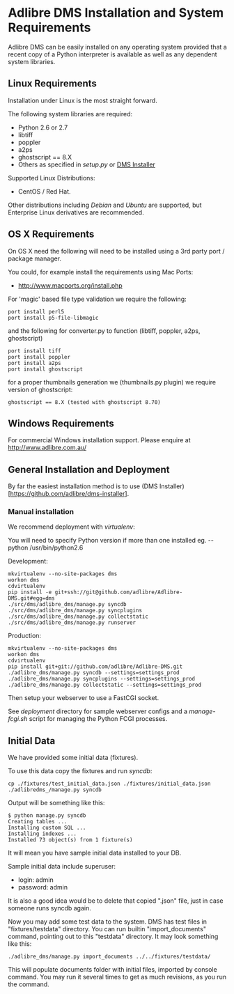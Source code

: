 # Adlibre DMS Installation and System Requirements

Adlibre DMS can be easily installed on any operating system provided that a recent copy of a Python interpreter is
available as well as any dependent system libraries.

## Linux Requirements

Installation under Linux is the most straight forward.

The following system libraries are required:

* Python 2.6 or 2.7
* libtiff
* poppler
* a2ps
* ghostscript == 8.X
* Others as specified in _setup.py_ or [DMS Installer](https://github.com/adlibre/dms-installer/)

Supported Linux Distributions:

* CentOS / Red Hat.

Other distributions including _Debian_ and _Ubuntu_ are supported, but Enterprise Linux derivatives are recommended.

## OS X Requirements

On OS X need the following will need to be installed using a 3rd party port / package manager.

You could, for example install the requirements using Mac Ports:

* http://www.macports.org/install.php

For 'magic' based file type validation we require the following:

    port install perl5
    port install p5-file-libmagic

and the following for converter.py to function (libtiff, poppler, a2ps, ghostscript)

    port install tiff
    port install poppler
    port install a2ps
    port install ghostscript

for a proper thumbnails generation we (thumbnails.py plugin) we require version of ghostscript:

    ghostscript == 8.X (tested with ghostscript 8.70)

## Windows Requirements

For commercial Windows installation support. Please enquire at http://www.adlibre.com.au/

## General Installation and Deployment

By far the easiest installation method is to use (DMS Installer)[https://github.com/adlibre/dms-installer].

### Manual installation

We recommend deployment with _virtualenv_:

You will need to specify Python version if more than one installed eg. --python /usr/bin/python2.6

Development:

    mkvirtualenv --no-site-packages dms
    workon dms
    cdvirtualenv
    pip install -e git+ssh://git@github.com/adlibre/Adlibre-DMS.git#egg=dms
    ./src/dms/adlibre_dms/manage.py syncdb
    ./src/dms/adlibre_dms/manage.py syncplugins
    ./src/dms/adlibre_dms/manage.py collectstatic
    ./src/dms/adlibre_dms/manage.py runserver

Production:

    mkvirtualenv --no-site-packages dms
    workon dms
    cdvirtualenv
    pip install git+git://github.com/adlibre/Adlibre-DMS.git
    ./adlibre_dms/manage.py syncdb --settings=settings_prod
    ./adlibre_dms/manage.py syncplugins --settings=settings_prod
    ./adlibre_dms/manage.py collectstatic --settings=settings_prod

Then setup your webserver to use a FastCGI socket.

See _deployment_ directory for sample webserver configs and a _manage-fcgi.sh_ script for managing the Python FCGI 
processes.

## Initial Data

We have provided some initial data (fixtures).

To use this data copy the fixtures and run _syncdb_:

    cp ./fixtures/test_initial_data.json ./fixtures/initial_data.json
    ./adlibredms_/manage.py syncdb

Output will be something like this:

    $ python manage.py syncdb
    Creating tables ...
    Installing custom SQL ...
    Installing indexes ...
    Installed 73 object(s) from 1 fixture(s)

It will mean you have sample initial data installed to your DB.

Sample initial data include superuser:

* login:     admin
* password:  admin

It is also a good idea would be to delete that copied ".json" file, just in case someone runs syncdb again.

Now you may add some test data to the system.
DMS has test files in "fixtures/testdata" directory.
You can run builtin "import_documents" command,
pointing out to this "testdata" directory.
It may look something like this:

    ./adlibre_dms/manage.py import_documents ../../fixtures/testdata/

This will populate documents folder with initial files,
imported by console command. You may run it several times to get
as much revisions, as you run the command.
